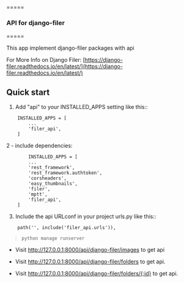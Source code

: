 
=====
### API for django-filer
=====

This app implement django-filer packages with api

For More Info on Django Filer:
[https://django-filer.readthedocs.io/en/latest/](https://django-filer.readthedocs.io/en/latest/)

Quick start
-----------

1. Add "api" to your INSTALLED_APPS setting like this::
```
    INSTALLED_APPS = [
        ...
        'filer_api',
    ]
```
2 - include dependencies:
```
        INSTALLED_APPS = [
        ...
        'rest_framework',
        'rest_framework.authtoken',
        'corsheaders',
        'easy_thumbnails',
        'filer',
        'mptt',
        'filer_api',
    ]
```

3. Include the api URLconf in your project urls.py like this::

```
    path('', include('filer_api.urls')),
```

> `python manage runserver`

- Visit  http://127.0.0.1:8000/api/django-filer/images to get api

- Visit http://127.0.0.1:8000/api/django-filer/folders to get api.

- Visit http://127.0.0.1:8000/api/django-filer/folders/{:id} to get api.

